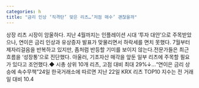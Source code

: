 ```yaml
---
categories: h
title: "금리 인상 ‘직격탄’ 맞은 리츠…‘저점 매수’ 괜찮을까"
---
```

상장 리츠 시장이 암울하다. 지난 4월까지는 인플레이션 시대 ‘투자 대안’으로 주목받았으나, 연이은 금리 인상과 유상증자 발표가 맞물리면서 하락세를 면치 못했다. 7월부터 제자리걸음을 반복하고 있지만, 좀처럼 반등할 기미를 보이지 않는다.전문가들은 최근 흐름을 ‘성장통’으로 진단했다. 아울러, 기초자산 매각을 앞둔 일부 리츠에 주목할 필요가 있다고 조언했다.◆ 시총 상위 10개 리츠, 고점 대비 최대 29%↓…“연이은 금리 상승에 속수무책”24일 한국거래소에 따르면 지난 22일 KRX 리츠 TOP10 지수는 전 거래일 대비 10.4